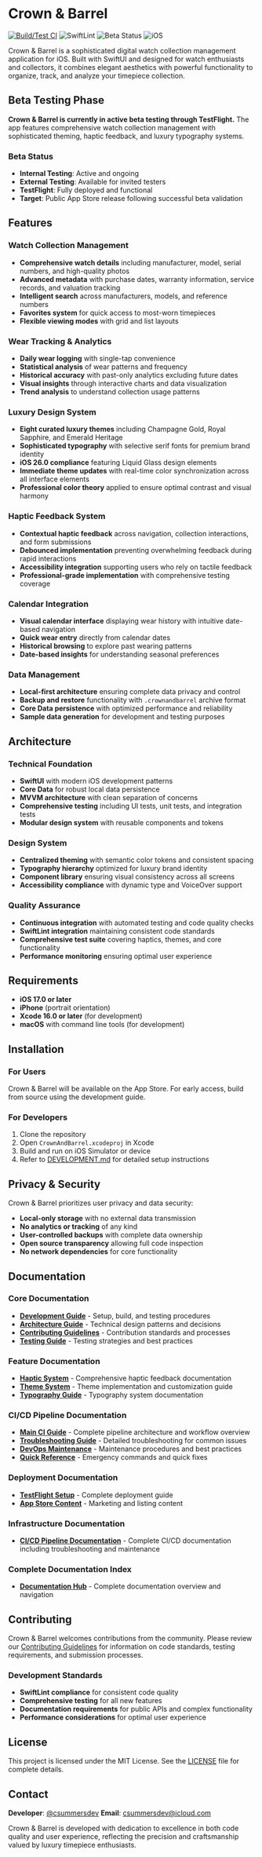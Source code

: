 # Crown & Barrel

[![Build/Test CI](https://github.com/csummers-dev/crownandbarrel-ios/actions/workflows/ci.yml/badge.svg)](https://github.com/csummers-dev/crownandbarrel-ios/actions/workflows/ci.yml)
![SwiftLint](https://img.shields.io/badge/lint-SwiftLint-FA7343?logo=swift)
![Beta Status](https://img.shields.io/badge/status-Beta%20Testing-orange?logo=testflight)
![iOS](https://img.shields.io/badge/iOS-26.0+-blue?logo=ios)

Crown & Barrel is a sophisticated digital watch collection management application for iOS. Built with SwiftUI and designed for watch enthusiasts and collectors, it combines elegant aesthetics with powerful functionality to organize, track, and analyze your timepiece collection.

## Beta Testing Phase

**Crown & Barrel is currently in active beta testing through TestFlight.** The app features comprehensive watch collection management with sophisticated theming, haptic feedback, and luxury typography systems.

### Beta Status
- **Internal Testing**: Active and ongoing
- **External Testing**: Available for invited testers
- **TestFlight**: Fully deployed and functional
- **Target**: Public App Store release following successful beta validation

## Features

### Watch Collection Management
- **Comprehensive watch details** including manufacturer, model, serial numbers, and high-quality photos
- **Advanced metadata** with purchase dates, warranty information, service records, and valuation tracking
- **Intelligent search** across manufacturers, models, and reference numbers
- **Favorites system** for quick access to most-worn timepieces
- **Flexible viewing modes** with grid and list layouts

### Wear Tracking & Analytics
- **Daily wear logging** with single-tap convenience
- **Statistical analysis** of wear patterns and frequency
- **Historical accuracy** with past-only analytics excluding future dates
- **Visual insights** through interactive charts and data visualization
- **Trend analysis** to understand collection usage patterns

### Luxury Design System
- **Eight curated luxury themes** including Champagne Gold, Royal Sapphire, and Emerald Heritage
- **Sophisticated typography** with selective serif fonts for premium brand identity
- **iOS 26.0 compliance** featuring Liquid Glass design elements
- **Immediate theme updates** with real-time color synchronization across all interface elements
- **Professional color theory** applied to ensure optimal contrast and visual harmony

### Haptic Feedback System
- **Contextual haptic feedback** across navigation, collection interactions, and form submissions
- **Debounced implementation** preventing overwhelming feedback during rapid interactions
- **Accessibility integration** supporting users who rely on tactile feedback
- **Professional-grade implementation** with comprehensive testing coverage

### Calendar Integration
- **Visual calendar interface** displaying wear history with intuitive date-based navigation
- **Quick wear entry** directly from calendar dates
- **Historical browsing** to explore past wearing patterns
- **Date-based insights** for understanding seasonal preferences

### Data Management
- **Local-first architecture** ensuring complete data privacy and control
- **Backup and restore** functionality with `.crownandbarrel` archive format
- **Core Data persistence** with optimized performance and reliability
- **Sample data generation** for development and testing purposes

## Architecture

### Technical Foundation
- **SwiftUI** with modern iOS development patterns
- **Core Data** for robust local data persistence
- **MVVM architecture** with clean separation of concerns
- **Comprehensive testing** including UI tests, unit tests, and integration tests
- **Modular design system** with reusable components and tokens

### Design System
- **Centralized theming** with semantic color tokens and consistent spacing
- **Typography hierarchy** optimized for luxury brand identity
- **Component library** ensuring visual consistency across all screens
- **Accessibility compliance** with dynamic type and VoiceOver support

### Quality Assurance
- **Continuous integration** with automated testing and code quality checks
- **SwiftLint integration** maintaining consistent code standards
- **Comprehensive test suite** covering haptics, themes, and core functionality
- **Performance monitoring** ensuring optimal user experience

## Requirements

- **iOS 17.0 or later**
- **iPhone** (portrait orientation)
- **Xcode 16.0 or later** (for development)
- **macOS** with command line tools (for development)

## Installation

### For Users
Crown & Barrel will be available on the App Store. For early access, build from source using the development guide.

### For Developers
1. Clone the repository
2. Open `CrownAndBarrel.xcodeproj` in Xcode
3. Build and run on iOS Simulator or device
4. Refer to [DEVELOPMENT.md](DEVELOPMENT.md) for detailed setup instructions

## Privacy & Security

Crown & Barrel prioritizes user privacy and data security:

- **Local-only storage** with no external data transmission
- **No analytics or tracking** of any kind
- **User-controlled backups** with complete data ownership
- **Open source transparency** allowing full code inspection
- **No network dependencies** for core functionality

## Documentation

### Core Documentation
- **[Development Guide](DEVELOPMENT.md)** - Setup, build, and testing procedures
- **[Architecture Guide](ARCHITECTURE.md)** - Technical design patterns and decisions
- **[Contributing Guidelines](CONTRIBUTING.md)** - Contribution standards and processes
- **[Testing Guide](TESTING.md)** - Testing strategies and best practices

### Feature Documentation
- **[Haptic System](docs/haptics/README.md)** - Comprehensive haptic feedback documentation
- **[Theme System](docs/themes/README.md)** - Theme implementation and customization guide
- **[Typography Guide](docs/LUXURY_TYPOGRAPHY_GUIDE.md)** - Typography system documentation

### CI/CD Pipeline Documentation
- **[Main CI Guide](docs/ci/README.md)** - Complete pipeline architecture and workflow overview
- **[Troubleshooting Guide](docs/ci/TROUBLESHOOTING.md)** - Detailed troubleshooting for common issues
- **[DevOps Maintenance](docs/ci/DEVOPS_MAINTENANCE.md)** - Maintenance procedures and best practices
- **[Quick Reference](docs/ci/QUICK_REFERENCE.md)** - Emergency commands and quick fixes

### Deployment Documentation
- **[TestFlight Setup](docs/deployment/README.md)** - Complete deployment guide
- **[App Store Content](docs/deployment/APP_STORE_CONTENT.md)** - Marketing and listing content

### Infrastructure Documentation
- **[CI/CD Pipeline Documentation](docs/ci/)** - Complete CI/CD documentation including troubleshooting and maintenance

### Complete Documentation Index
- **[Documentation Hub](docs/README.md)** - Complete documentation overview and navigation

## Contributing

Crown & Barrel welcomes contributions from the community. Please review our [Contributing Guidelines](CONTRIBUTING.md) for information on code standards, testing requirements, and submission processes.

### Development Standards
- **SwiftLint compliance** for consistent code quality
- **Comprehensive testing** for all new features
- **Documentation requirements** for public APIs and complex functionality
- **Performance considerations** for optimal user experience

## License

This project is licensed under the MIT License. See the [LICENSE](LICENSE) file for complete details.

## Contact

**Developer**: [@csummersdev](https://github.com/csummers-dev)
**Email**: [csummersdev@icloud.com](mailto:csummersdev@icloud.com)

Crown & Barrel is developed with dedication to excellence in both code quality and user experience, reflecting the precision and craftsmanship valued by luxury timepiece enthusiasts.